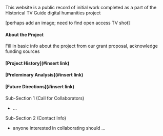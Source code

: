 
This website is a public record of initial work completed as a part of the Historical TV Guide digital humanities project

[perhaps add an image; need to find open access TV shot]

#### About the Project

Fill in basic info about the project from our grant proposal, acknowledge funding sources

#### [Project History](#insert link)

#### [Preleminary Analysis](#insert link)

#### [Future Directions](#insert link)

Sub-Section 1 (Call for Collaborators)
- ... 

Sub-Section 2 (Contact Info)
- anyone interested in collaborating should ... 

